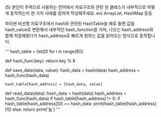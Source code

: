 (5) 본인이 주력으로 사용하는 언어에서 자료구조와 관련 된 클래스가 내부적으로 어떻게 동작하는지 한 가지 사례를 정하여 작성해주세요. ex) ArrayList, HashMap 등등

파이썬 비선형 자료구조에서 hash와 관련된 HashTable을 예로 들면 
값을 hash_value로 변환해서 내부적인 hash_function을 거쳐, 나오는 hash_address와 함께 저장해뒀다가 hash_address로 빠르게 원하는 값을 읽어오는 방식으로 동작합니다.

'''
hash_table = list([0 for i in range(8)])

def hash_func(key):
    return key % 8
    
    
def save_data(data, value):
    hash_data = hash(data)
    hash_address = hash_func(hash_data)
    
    hash_table[hash_address] = [hash_data, value]
    
    
def read_data(data):
    hash_data = hash(data)
    hash_address = hash_func(hash_data)
    if hash_table[hash_address] != 0:
        if hash_table[hash_address][0] == hash_data:
            print(hash_table[hash_address][1])
    else:
        return print('놉')
'''
